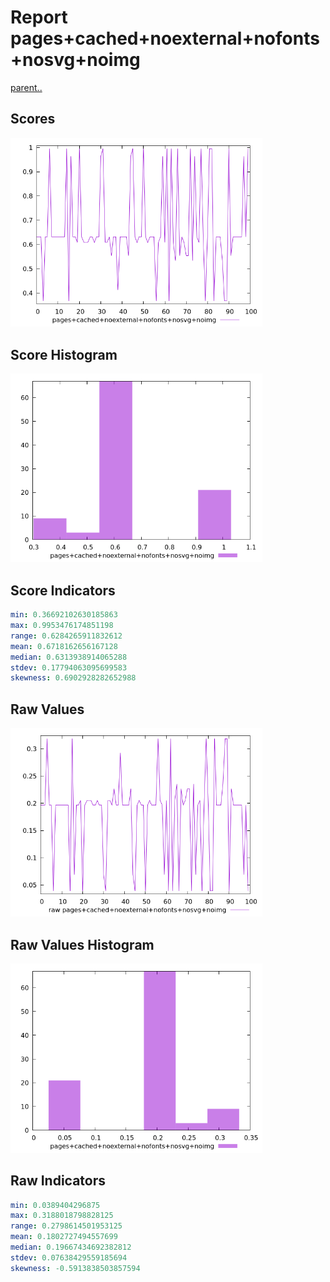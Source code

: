 # Report pages+cached+noexternal+nofonts+nosvg+noimg

[parent..](./..)  


## Scores

![score](./score.png)  

## Score Histogram

![hist](./hist.png)  

## Score Indicators

```yaml
min: 0.36692102630185863
max: 0.9953476174851198
range: 0.6284265911832612
mean: 0.6718162656167128
median: 0.6313938914065288
stdev: 0.17794063095699583
skewness: 0.6902928282652988

```

## Raw Values

![raw](./raw.png)  

## Raw Values Histogram

![raw hist](./raw_hist.png)  

## Raw Indicators

```yaml
min: 0.0389404296875
max: 0.3188018798828125
range: 0.2798614501953125
mean: 0.1802727494557699
median: 0.19667434692382812
stdev: 0.07638429559185694
skewness: -0.5913838503857594

```

<style>
  img {
    max-width: 80%;
  }
</style>
      
